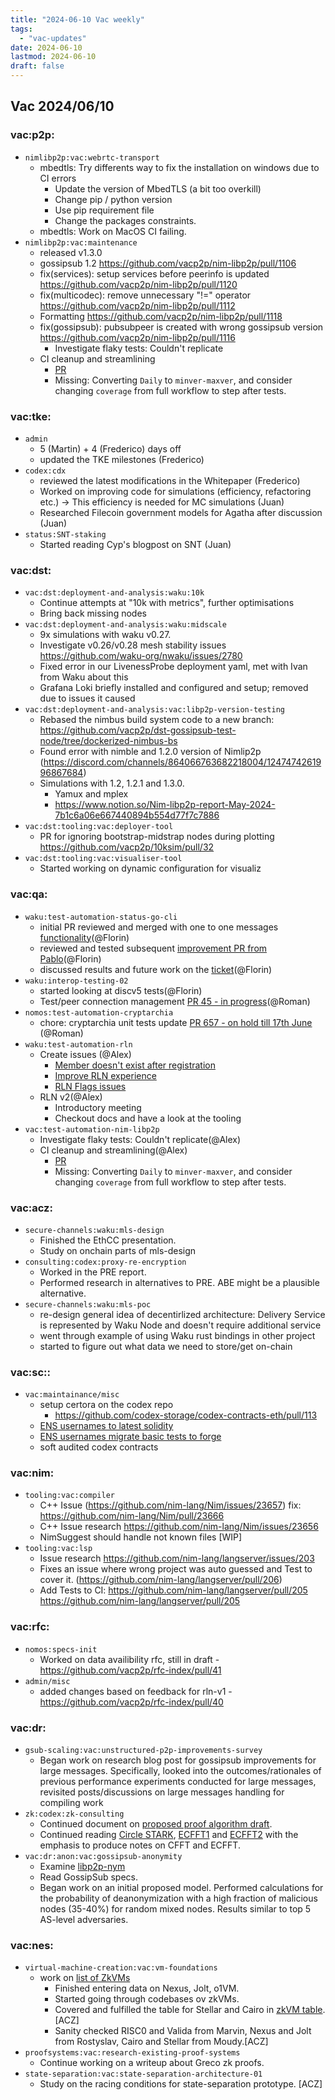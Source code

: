 ```yaml
---
title: "2024-06-10 Vac weekly"
tags:
  - "vac-updates"
date: 2024-06-10
lastmod: 2024-06-10
draft: false
---
```


## Vac 2024/06/10

### vac:p2p:
- `nimlibp2p:vac:webrtc-transport`
  - mbedtls: Try differents way to fix the installation on windows due to CI errors
    - Update the version of MbedTLS (a bit too overkill)
    - Change pip / python version
    - Use pip requirement file
    - Change the packages constraints.
  - mbedtls: Work on MacOS CI failing.
- `nimlibp2p:vac:maintenance`
    - released v1.3.0
    - gossipsub 1.2 https://github.com/vacp2p/nim-libp2p/pull/1106
    - fix(services): setup services before peerinfo is updated https://github.com/vacp2p/nim-libp2p/pull/1120
    - fix(multicodec): remove unnecessary "!=" operator https://github.com/vacp2p/nim-libp2p/pull/1112
    - Formatting https://github.com/vacp2p/nim-libp2p/pull/1118
    - fix(gossipsub): pubsubpeer is created with wrong gossipsub version https://github.com/vacp2p/nim-libp2p/pull/1116
        - Investigate flaky tests: Couldn't replicate
    - CI cleanup and streamlining
        - [PR](https://github.com/vacp2p/nim-libp2p/pull/1117)
        - Missing: Converting `Daily` to `minver-maxver`, and consider changing `coverage` from full workflow to step after tests.

### vac:tke:
- `admin`
  - 5 (Martin) + 4 (Frederico) days off
  - updated the TKE milestones (Frederico)
- `codex:cdx`
  - reviewed the latest modifications in the Whitepaper (Frederico)
  - Worked on improving code for simulations (efficiency, refactoring etc.) -> This efficiency is needed for MC simulations (Juan)
  - Researched Filecoin government models for Agatha after discussion (Juan)
- `status:SNT-staking` 
  - Started reading Cyp's blogpost on SNT (Juan)

### vac:dst:
- `vac:dst:deployment-and-analysis:waku:10k`
    - Continue attempts at "10k with metrics", further optimisations
    - Bring back missing nodes
- `vac:dst:deployment-and-analysis:waku:midscale`
    - 9x simulations with waku v0.27.
    - Investigate v0.26/v0.28 mesh stability issues https://github.com/waku-org/nwaku/issues/2780
    - Fixed error in our LivenessProbe deployment yaml, met with Ivan from Waku about this
    - Grafana Loki briefly installed and configured and setup; removed due to issues it caused
- `vac:dst:deployment-and-analysis:vac:libp2p-version-testing`
    - Rebased the nimbus build system code to a new branch: https://github.com/vacp2p/dst-gossipsub-test-node/tree/dockerized-nimbus-bs
    - Found error with nimble and 1.2.0 version of Nimlip2p (https://discord.com/channels/864066763682218004/1247474261996867684)
    - Simulations with 1.2, 1.2.1 and 1.3.0.
        - Yamux and mplex
        - https://www.notion.so/Nim-libp2p-report-May-2024-7b1c6a06e667440894b554d77f7c7886
- `vac:dst:tooling:vac:deployer-tool`
    - PR for ignoring bootstrap-midstrap nodes during plotting https://github.com/vacp2p/10ksim/pull/32
- `vac:dst:tooling:vac:visualiser-tool`
    - Started working on dynamic configuration for visualiz

### vac:qa:
- `waku:test-automation-status-go-cli`
	- initial PR reviewed and merged with one to one messages [functionality](https://github.com/status-im/status-cli-tests/pull/1)(@Florin)
	- reviewed and tested subsequent [improvement PR from Pablo](https://github.com/status-im/status-cli-tests/pull/2)(@Florin)
	- discussed results and future work on the [ticket](https://github.com/status-im/status-go/issues/5144)(@Florin)
- `waku:interop-testing-02`
    - started looking at discv5 tests(@Florin)
    - Test/peer connection management [PR 45 - in progress](https://github.com/waku-org/waku-interop-tests/pull/45)(@Roman)
- `nomos:test-automation-cryptarchia`
    - chore: cryptarchia unit tests update [PR 657 - on hold till 17th June](https://github.com/logos-co/nomos-node/pull/657) (@Roman)
- `waku:test-automation-rln`
    - Create issues (@Alex)
        - [Member doesn't exist after registration](https://github.com/waku-org/nwaku/issues/2764)
        - [Improve RLN experience](https://github.com/waku-org/nwaku/issues/2762)
        - [RLN Flags issues](https://github.com/waku-org/nwaku/issues/2763)
    - RLN v2(@Alex)
        - Introductory meeting
        - Checkout docs and have a look at the tooling
- `vac:test-automation-nim-libp2p`
    - Investigate flaky tests: Couldn't replicate(@Alex)
    - CI cleanup and streamlining(@Alex)
        - [PR](https://github.com/vacp2p/nim-libp2p/pull/1117)
        - Missing: Converting `Daily` to `minver-maxver`, and consider changing `coverage` from full workflow to step after tests.

### vac:acz:
- `secure-channels:waku:mls-design`
    - Finished the EthCC presentation.
    - Study on onchain parts of mls-design 
- `consulting:codex:proxy-re-encryption`
    - Worked in the PRE report.
    - Performed research in alternatives to PRE. ABE might be a plausible alternative.
- `secure-channels:waku:mls-poc`
    - re-design general idea of decentirlized architecture: Delivery Service is represented by Waku Node and doesn't require additional service
    - went through example of using Waku rust bindings in other project
    - started to figure out what data we need to store/get on-chain 

### vac:sc::
- `vac:maintainance/misc`
    - setup certora on the codex repo
        - https://github.com/codex-storage/codex-contracts-eth/pull/113
    - [ENS usernames to latest solidity](https://github.com/status-im/ens-usernames/commit/4782d00c95506d639e084b0f03862dd59eb9c15c)
    - [ENS usernames migrate basic tests to forge](https://github.com/status-im/ens-usernames/commit/2436e3fcbfa7d700f7ae585a57182ee57f8ca59e) 
    - soft audited codex contracts

### vac:nim:
- `tooling:vac:compiler`
  - C++ Issue (https://github.com/nim-lang/Nim/issues/23657) fix: https://github.com/nim-lang/Nim/pull/23666
  - C++ Issue research https://github.com/nim-lang/Nim/issues/23656
  - NimSuggest should handle not known files [WIP]
- `tooling:vac:lsp`
  - Issue research https://github.com/nim-lang/langserver/issues/203
  - Fixes an issue where wrong project was auto guessed and Test to cover it. (https://github.com/nim-lang/langserver/pull/206)
  - Add Tests to CI: https://github.com/nim-lang/langserver/pull/205 https://github.com/nim-lang/langserver/pull/205

### vac:rfc:
- `nomos:specs-init`
    - Worked on data availibility rfc, still in draft - https://github.com/vacp2p/rfc-index/pull/41
- `admin/misc`
    - added changes based on feedback for rln-v1 - https://github.com/vacp2p/rfc-index/pull/40

### vac:dr:
- `gsub-scaling:vac:unstructured-p2p-improvements-survey`
  - Began work on research blog post for gossipsub improvements for large messages. Specifically, looked into the outcomes/rationales of previous performance experiments conducted for large messages, revisited posts/discussions on large messages handling for compiling work 
- `zk:codex:zk-consulting`
    - Continued document on [proposed proof algorithm draft](https://hackmd.io/@bkomuves/SyPHG0PfR).
    - Continued reading [Circle STARK](https://eprint.iacr.org/2024/278), [ECFFT1](https://epubs.siam.org/doi/10.1137/1.9781611977554.ch30) and [ECFFT2](https://www.math.toronto.edu/swastik/ECFFT2.pdf) with the emphasis to produce notes on CFFT and ECFFT.
- `vac:dr:anon:vac:gossipsub-anonymity`
    - Examine [libp2p-nym](https://github.com/ChainSafe/rust-libp2p-nym)
    - Read GossipSub specs.
    - Began work on an initial proposed model. Performed calculations for the probability of deanonymization with a high fraction of malicious nodes (35-40%) for random mixed nodes. Results similar to top 5 AS-level adversaries.

### vac:nes:
- `virtual-machine-creation:vac:vm-foundations`
    - work on [list of ZkVMs](https://github.com/vacp2p/zk-explorations/issues/40)
      - Finished entering data on Nexus, Jolt, o1VM. 
      - Started going through codebases ov zkVMs.
      - Covered and fulfilled the table for Stellar and Cairo in [zkVM table](https://notes.status.im/ugF2lAAKTuG_t5PcdWwuwg?view).[ACZ]
      - Sanity checked RISC0 and Valida from Marvin, Nexus and Jolt from Rostyslav, Cairo and Stellar from Moudy.[ACZ]
- `proofsystems:vac:research-existing-proof-systems`
    - Continue working on a writeup about Greco zk proofs.
- `state-separation:vac:state-separation-architecture-01`
    - Study on the racing conditions for state-separation prototype. [ACZ]



